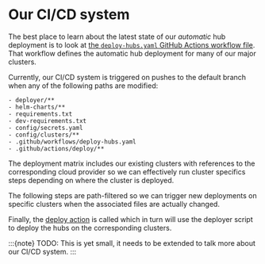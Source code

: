# Our CI/CD system

The best place to learn about the latest state of our *automatic* hub deployment
is to look at [the `deploy-hubs.yaml` GitHub Actions workflow file](https://github.com/2i2c-org/infrastructure/tree/HEAD/.github/workflows/deploy-hubs.yaml).
That workflow defines the automatic hub deployment for many of our major clusters.

Currently, our CI/CD system is triggered on pushes to the default branch when any of the
following paths are modified:

```
- deployer/**
- helm-charts/**
- requirements.txt
- dev-requirements.txt
- config/secrets.yaml
- config/clusters/**
- .github/workflows/deploy-hubs.yaml
- .github/actions/deploy/**
```

The deployment matrix includes our existing clusters with references to the corresponding
cloud provider so we can effectively run cluster specifics steps depending on where the
cluster is deployed.

The following steps are path-filtered so we can trigger new deployments on specific
clusters when the associated files are actually changed.

Finally, the [deploy action](https://github.com/2i2c-org/infrastructure/tree/HEAD/.github/actions/deploy/action.yml)
is called which in turn will use the deployer script to deploy the hubs on the corresponding
clusters.

:::{note}
TODO: This is yet small, it needs to be extended to talk more about our CI/CD system.
:::
